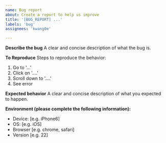 ```yaml
---
name: Bug report
about: Create a report to help us improve
title: '[BUG_REPORT] ...'
labels: 'bug'
assignees: 'kwang0e'

---
```


**Describe the bug**
A clear and concise description of what the bug is.


**To Reproduce**
Steps to reproduce the behavior:
1. Go to '...'
2. Click on '....'
3. Scroll down to '....'
4. See error


**Expected behavior**
A clear and concise description of what you expected to happen.


**Environment (please complete the following information):**
 - Device: [e.g. iPhone6]
 - OS: [e.g. iOS]
 - Browser [e.g. chrome, safari]
 - Version [e.g. 22]

